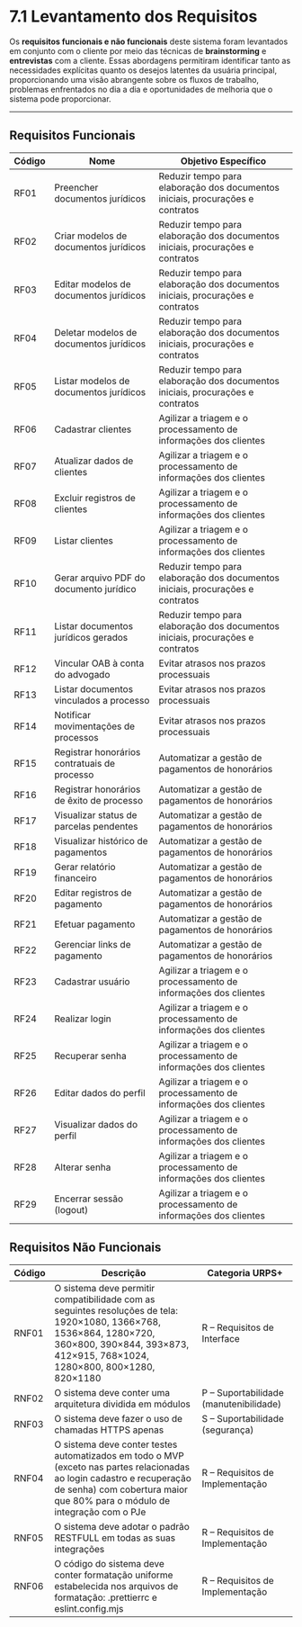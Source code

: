 # 7.1 Levantamento dos Requisitos

Os **requisitos funcionais e não funcionais** deste sistema foram levantados em conjunto com o cliente por meio das técnicas de **brainstorming** e **entrevistas** com a cliente.
Essas abordagens permitiram identificar tanto as necessidades explícitas quanto os desejos latentes da usuária principal, proporcionando uma visão abrangente sobre os fluxos de trabalho, problemas enfrentados no dia a dia e oportunidades de melhoria que o sistema pode proporcionar.

---

## Requisitos Funcionais

| Código | Nome                                       | Objetivo Específico                                                                 |
|--------|--------------------------------------------|--------------------------------------------------------------------------------------|
| RF01   | Preencher documentos jurídicos             | Reduzir tempo para elaboração dos documentos iniciais, procurações e contratos      |
| RF02   | Criar modelos de documentos jurídicos              | Reduzir tempo para elaboração dos documentos iniciais, procurações e contratos      |
| RF03   | Editar modelos de documentos jurídicos              | Reduzir tempo para elaboração dos documentos iniciais, procurações e contratos      |
| RF04   | Deletar modelos de documentos jurídicos             | Reduzir tempo para elaboração dos documentos iniciais, procurações e contratos      |
| RF05   | Listar modelos de documentos jurídicos              | Reduzir tempo para elaboração dos documentos iniciais, procurações e contratos      |
| RF06   | Cadastrar clientes                         | Agilizar a triagem e o processamento de informações dos clientes |
| RF07   | Atualizar dados de clientes                | Agilizar a triagem e o processamento de informações dos clientes                     |
| RF08   | Excluir registros de clientes              | Agilizar a triagem e o processamento de informações dos clientes                     |
| RF09   | Listar clientes                            | Agilizar a triagem e o processamento de informações dos clientes                     |
| RF10   | Gerar arquivo PDF do documento jurídico    | Reduzir tempo para elaboração dos documentos iniciais, procurações e contratos      |
| RF11   | Listar documentos jurídicos gerados                  | Reduzir tempo para elaboração dos documentos iniciais, procurações e contratos      |
| RF12   | Vincular OAB à conta do advogado           | Evitar atrasos nos prazos processuais                                                 |
| RF13   | Listar documentos vinculados a processo    | Evitar atrasos nos prazos processuais                                                 |
| RF14   | Notificar movimentações de processos       | Evitar atrasos nos prazos processuais                                                 |
| RF15   | Registrar honorários contratuais de processo| Automatizar a gestão de pagamentos de honorários                                      |
| RF16   | Registrar honorários de êxito de processo  | Automatizar a gestão de pagamentos de honorários                                      |
| RF17   | Visualizar status de parcelas pendentes    | Automatizar a gestão de pagamentos de honorários                                      |
| RF18   | Visualizar histórico de pagamentos         | Automatizar a gestão de pagamentos de honorários                                      |
| RF19   | Gerar relatório financeiro                 | Automatizar a gestão de pagamentos de honorários                                      |
| RF20   | Editar registros de pagamento              | Automatizar a gestão de pagamentos de honorários                                      |
| RF21   | Efetuar pagamento                          | Automatizar a gestão de pagamentos de honorários                                      |
| RF22   | Gerenciar links de pagamento               | Automatizar a gestão de pagamentos de honorários                                      |
| RF23   | Cadastrar usuário                          | Agilizar a triagem e o processamento de informações dos clientes                     |
| RF24   | Realizar login                             | Agilizar a triagem e o processamento de informações dos clientes                     |
| RF25   | Recuperar senha                            | Agilizar a triagem e o processamento de informações dos clientes                     |
| RF26   | Editar dados do perfil                     | Agilizar a triagem e o processamento de informações dos clientes                     |
| RF27   | Visualizar dados do perfil                 | Agilizar a triagem e o processamento de informações dos clientes                     |
| RF28   | Alterar senha                              | Agilizar a triagem e o processamento de informações dos clientes                     |
| RF29   | Encerrar sessão (logout)                   | Agilizar a triagem e o processamento de informações dos clientes                     |

## Requisitos Não Funcionais

| Código | Descrição                                                                      | Categoria URPS+               |
|--------|--------------------------------------------------------------------------------|--------------------------------|
| RNF01  | O sistema deve permitir compatibilidade com as seguintes resoluções de tela: 1920×1080, 1366×768, 1536×864, 1280×720, 360×800, 390×844, 393×873, 412×915, 768×1024, 1280×800, 800×1280, 820×1180 | R – Requisitos de Interface   |
| RNF02  | O sistema deve conter uma arquitetura dividida em módulos                      | P – Suportabilidade (manutenibilidade) |
| RNF03  | O sistema deve fazer o uso de chamadas HTTPS apenas                           | S – Suportabilidade (segurança) |
| RNF04  | O sistema deve conter testes automatizados em todo o MVP (exceto nas partes relacionadas ao login cadastro e recuperação de senha) com cobertura maior que 80% para o módulo de integração com o PJe | R – Requisitos de Implementação |
| RNF05  | O sistema deve adotar o padrão RESTFULL em todas as suas integrações          | R – Requisitos de Implementação |
| RNF06  | O código do sistema deve conter formatação uniforme estabelecida nos arquivos de formatação: .prettierrc e eslint.config.mjs | R – Requisitos de Implementação |
